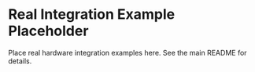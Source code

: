 # Real Integration Example Placeholder

Place real hardware integration examples here. See the main README for details.
